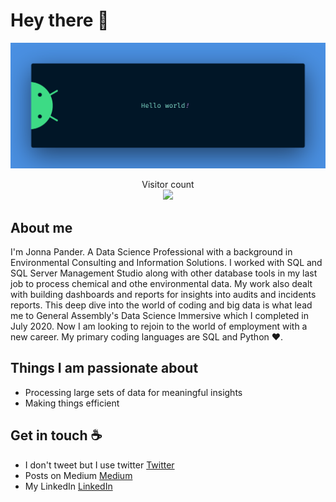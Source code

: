 # Hey there :wave:

<img src="https://raw.githubusercontent.com/JonnaPander/JonnaPander/master/resources/banner.png" alt="Hello world">

<p align="center"> 
  Visitor count<br>
  <img src="https://profile-counter.glitch.me/JonnaPander/count.svg" />
</p>

## About me

I'm Jonna Pander. A Data Science Professional with a background in Environmental Consulting and Information Solutions.  I worked with SQL and SQL Server Management Studio along with other database tools in my last job to process chemical and othe environmental data.  My work also dealt with building dashboards and reports for insights into audits and incidents reports. This deep dive into the world of coding and big data is what lead me to General Assembly's Data Science Immersive which I completed in July 2020. Now I am looking to rejoin to the world of employment with a new career. My primary coding languages are SQL and Python :heart:.

## Things I am passionate about

- Processing large sets of data for meaningful insights
- Making things efficient

## Get in touch :coffee:

- I don't tweet but I use twitter [Twitter](https://twitter.com/JonnaPander)
- Posts on Medium [Medium](https://medium.com/@jpander)
- My LinkedIn [LinkedIn](https://www.linkedin.com/in/jonnapander/)
